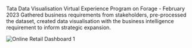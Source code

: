 Tata Data Visualisation Virtual Experience Program on Forage - February 2023 
Gathered business requirements from stakeholders, pre-processed the dataset, created data visualisation with the business intelligence requirement to inform strategic expansion.

![Online Retail Dashboard 1](https://user-images.githubusercontent.com/61271340/225336223-b3cd2b25-af74-4c0f-8c45-00f6fe9f1bde.png)


